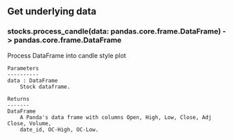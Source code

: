 ## Get underlying data 
### stocks.process_candle(data: pandas.core.frame.DataFrame) -> pandas.core.frame.DataFrame

Process DataFrame into candle style plot

    Parameters
    ----------
    data : DataFrame
        Stock dataframe.

    Returns
    -------
    DataFrame
        A Panda's data frame with columns Open, High, Low, Close, Adj Close, Volume,
        date_id, OC-High, OC-Low.
